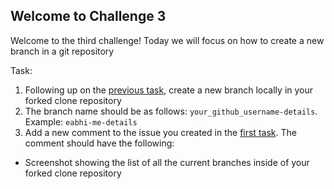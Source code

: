 ## Welcome to Challenge 3

Welcome to the third challenge! 
Today we will focus on how to create a new branch in a git repository

Task: 
1. Following up on the [previous task](https://github.com/eabhi-me/oss-prac-01/blob/main/Beginner/Challenges/02.md), create a new branch locally in your forked clone repository
2. The branch name should be as follows: ``your_github_username-details``. Example: ``eabhi-me-details``
3. Add a new comment to the issue you created in the [first task](https://github.com/eabhi-me/oss-prac-01/blob/main/Beginner/Challenges/01.md). The comment should have the following:
- Screenshot showing the list of all the current branches inside of your forked clone repository